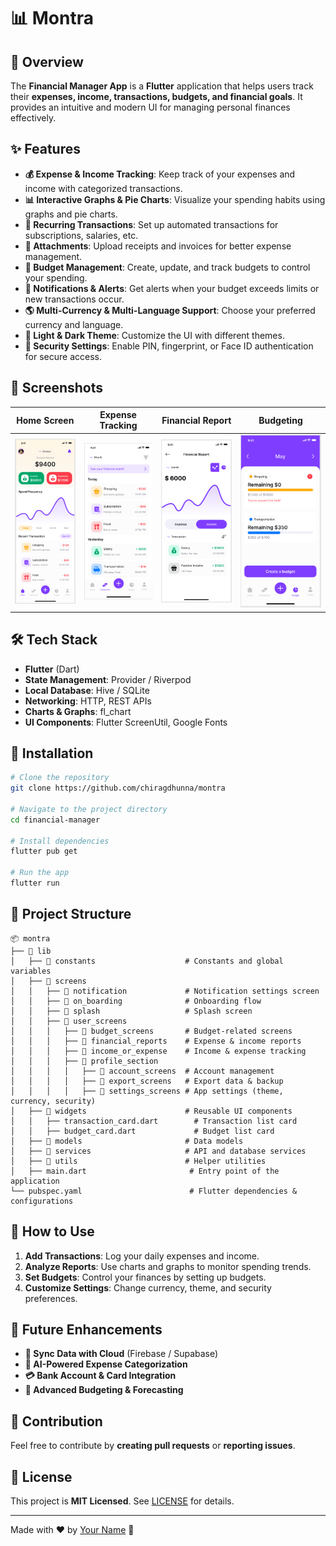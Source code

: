 # 📊 Montra

## 🚀 Overview

The **Financial Manager App** is a **Flutter** application that helps users track their **expenses, income, transactions, budgets, and financial goals**. It provides an intuitive and modern UI for managing personal finances effectively.

## ✨ Features

- **💰 Expense & Income Tracking**: Keep track of your expenses and income with categorized transactions.
- **📊 Interactive Graphs & Pie Charts**: Visualize your spending habits using graphs and pie charts.
- **🔄 Recurring Transactions**: Set up automated transactions for subscriptions, salaries, etc.
- **📁 Attachments**: Upload receipts and invoices for better expense management.
- **📅 Budget Management**: Create, update, and track budgets to control your spending.
- **🔔 Notifications & Alerts**: Get alerts when your budget exceeds limits or new transactions occur.
- **🌎 Multi-Currency & Multi-Language Support**: Choose your preferred currency and language.
- **🎨 Light & Dark Theme**: Customize the UI with different themes.
- **🔐 Security Settings**: Enable PIN, fingerprint, or Face ID authentication for secure access.

## 📸 Screenshots

| Home Screen                          | Expense Tracking                       | Financial Report                       | Budgeting                              |
| ------------------------------------ | -------------------------------------- | -------------------------------------- | -------------------------------------- |
| ![alt text](./readme_data/image.png) | ![alt text](./readme_data/image-3.png) | ![alt text](./readme_data/image-1.png) | ![alt text](./readme_data/image-2.png) |

## 🛠 Tech Stack

- **Flutter** (Dart)
- **State Management**: Provider / Riverpod
- **Local Database**: Hive / SQLite
- **Networking**: HTTP, REST APIs
- **Charts & Graphs**: fl_chart
- **UI Components**: Flutter ScreenUtil, Google Fonts

## 🔧 Installation

```sh
# Clone the repository
git clone https://github.com/chiragdhunna/montra

# Navigate to the project directory
cd financial-manager

# Install dependencies
flutter pub get

# Run the app
flutter run
```

## 📂 Project Structure

```
📦 montra
├── 📂 lib
│   ├── 📂 constants                    # Constants and global variables
│   ├── 📂 screens
│   │   ├── 📂 notification             # Notification settings screen
│   │   ├── 📂 on_boarding              # Onboarding flow
│   │   ├── 📂 splash                   # Splash screen
│   │   ├── 📂 user_screens
│   │   │   ├── 📂 budget_screens       # Budget-related screens
│   │   │   ├── 📂 financial_reports    # Expense & income reports
│   │   │   ├── 📂 income_or_expense    # Income & expense tracking
│   │   │   ├── 📂 profile_section
│   │   │   │   ├── 📂 account_screens  # Account management
│   │   │   │   ├── 📂 export_screens   # Export data & backup
│   │   │   │   ├── 📂 settings_screens # App settings (theme, currency, security)
│   ├── 📂 widgets                      # Reusable UI components
│   │   ├── transaction_card.dart        # Transaction list card
│   │   ├── budget_card.dart             # Budget list card
│   ├── 📂 models                       # Data models
│   ├── 📂 services                     # API and database services
│   ├── 📂 utils                        # Helper utilities
│   ├── main.dart                       # Entry point of the application
└── pubspec.yaml                        # Flutter dependencies & configurations

```

## 🚀 How to Use

1. **Add Transactions**: Log your daily expenses and income.
2. **Analyze Reports**: Use charts and graphs to monitor spending trends.
3. **Set Budgets**: Control your finances by setting up budgets.
4. **Customize Settings**: Change currency, theme, and security preferences.

## 📌 Future Enhancements

- **🔄 Sync Data with Cloud** (Firebase / Supabase)
- **📌 AI-Powered Expense Categorization**
- **💳 Bank Account & Card Integration**
- **📆 Advanced Budgeting & Forecasting**

## 🙌 Contribution

Feel free to contribute by **creating pull requests** or **reporting issues**.

## 📜 License

This project is **MIT Licensed**. See [LICENSE](LICENSE) for details.

---

Made with ❤️ by [Your Name](https://github.com/your-username) 🚀
